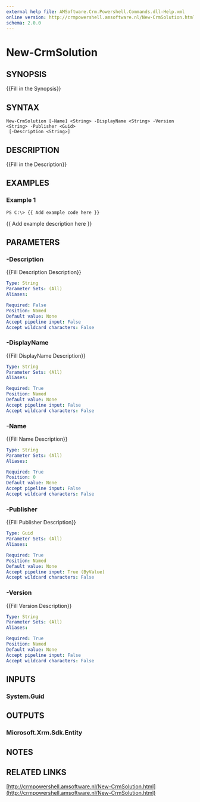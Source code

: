 ```yaml
---
external help file: AMSoftware.Crm.Powershell.Commands.dll-Help.xml
online version: http://crmpowershell.amsoftware.nl/New-CrmSolution.html
schema: 2.0.0
---
```


# New-CrmSolution

## SYNOPSIS
{{Fill in the Synopsis}}

## SYNTAX

```
New-CrmSolution [-Name] <String> -DisplayName <String> -Version <String> -Publisher <Guid>
 [-Description <String>]
```

## DESCRIPTION
{{Fill in the Description}}

## EXAMPLES

### Example 1
```
PS C:\> {{ Add example code here }}
```

{{ Add example description here }}

## PARAMETERS

### -Description
{{Fill Description Description}}

```yaml
Type: String
Parameter Sets: (All)
Aliases: 

Required: False
Position: Named
Default value: None
Accept pipeline input: False
Accept wildcard characters: False
```

### -DisplayName
{{Fill DisplayName Description}}

```yaml
Type: String
Parameter Sets: (All)
Aliases: 

Required: True
Position: Named
Default value: None
Accept pipeline input: False
Accept wildcard characters: False
```

### -Name
{{Fill Name Description}}

```yaml
Type: String
Parameter Sets: (All)
Aliases: 

Required: True
Position: 0
Default value: None
Accept pipeline input: False
Accept wildcard characters: False
```

### -Publisher
{{Fill Publisher Description}}

```yaml
Type: Guid
Parameter Sets: (All)
Aliases: 

Required: True
Position: Named
Default value: None
Accept pipeline input: True (ByValue)
Accept wildcard characters: False
```

### -Version
{{Fill Version Description}}

```yaml
Type: String
Parameter Sets: (All)
Aliases: 

Required: True
Position: Named
Default value: None
Accept pipeline input: False
Accept wildcard characters: False
```

## INPUTS

### System.Guid


## OUTPUTS

### Microsoft.Xrm.Sdk.Entity


## NOTES

## RELATED LINKS

[http://crmpowershell.amsoftware.nl/New-CrmSolution.html](http://crmpowershell.amsoftware.nl/New-CrmSolution.html)

